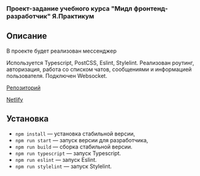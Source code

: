 ### Проект-задание учебного курса "Мидл фронтенд-разработчик" Я.Практикум

## Описание

В проекте будет реализован мессенджер

Используется Typescript, PostCSS, Eslint, Stylelint.
Реализован роутинг, авторизация, работа со списком чатов, сообщениями и информацией пользователя.
Подключен Websocket.


[Репозиторий](https://github.com/likeariverstream/middle.messenger.praktikum.yandex.git)

[Netlify](https://eloquent-granita-6eb372.netlify.app/)

## Установка

- `npm install` — установка стабильной версии,
- `npm run start` — запуск версии для разработчика,
- `npm run build` — сборка стабильной версии.
- `npm run typescript` — запуск Typescript.
- `npm run eslint` — запуск Eslint.
- `npm run stylelint` — запуск Stylelint.
